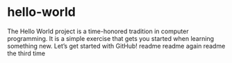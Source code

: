 # hello-world
The Hello World project is a time-honored tradition in computer programming. It is a simple exercise that gets you started when learning something new. Let’s get started with GitHub!
readme
readme again
readme the third time
